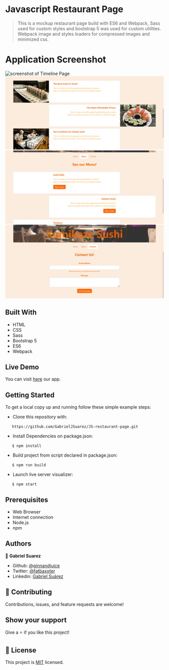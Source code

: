 # Javascript Restaurant Page

> This is a mockup restaurant page build with ES6 and Webpack, Sass used for custom styles and bootstrap 5 was used for custom utilities. Webpack image and styles loaders for compressed images and minimized css.

# Application Screenshot
![screenshot of Timeline Page](screenshot.png)
![screenshot of Timeline Page](screenshot_1.png)
![screenshot of Timeline Page](screenshot_2.png)
![screenshot of Timeline Page](screenshot_3.png)

## Built With

- HTML
- CSS
- Sass
- Bootstrap 5  
- ES6
- Webpack

## Live Demo

You can visit [here]() our app.

## Getting Started

To get a local copy up and running follow these simple example steps:

- Clone this repository with:
```
   https://github.com/GabrielJSuarez/JS-restaurant-page.git
```
- Install Dependencies on package.json:
```
   $ npm install
```
- Build project from script declared in package.json:
```
   $ npm run build
```
- Launch live server visualizer:
```
   $ npm start
```

## Prerequisites

- Web Browser
- Internet connection
- Node.js
- npm

## Authors

👤 **Gabriel Suarez**
- Github: [@ginnandjuice](https://github.com/ginnandjuice)
- Twitter: [@fatbaxxter](https://twitter.com/fatbaxxter)
- Linkedin: [Gabriel Suárez](https://www.linkedin.com/in/gabriel-ginn-suarez/)


## 🤝 Contributing

Contributions, issues, and feature requests are welcome!

## Show your support

Give a ⭐️ if you like this project!

## 📝 License

This project is [MIT](https://github.com/GabrielJSuarez/JS-library/blob/development/LICENSE.txt) licensed.
